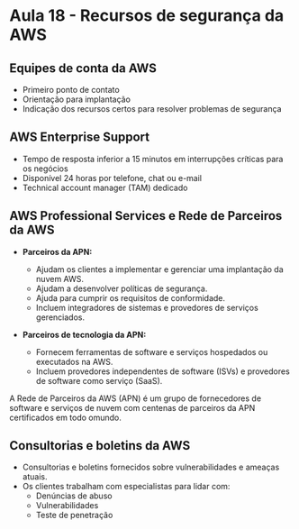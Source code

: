 # Aula 18 - Recursos de segurança da AWS

## Equipes de conta da AWS
- Primeiro ponto de contato
- Orientação para implantação
- Indicação dos recursos certos para resolver problemas de segurança

## AWS Enterprise Support
- Tempo de resposta inferior a 15 minutos em interrupções críticas para os negócios
- Disponível 24 horas por telefone, chat ou e-mail
- Technical account manager (TAM) dedicado

## AWS Professional Services e Rede de Parceiros da AWS
- **Parceiros da APN:**
    - Ajudam os clientes a implementar e gerenciar uma implantação da nuvem AWS.
    - Ajudam a desenvolver políticas de segurança.
    - Ajuda para cumprir os requisitos de conformidade.
    - Incluem integradores de sistemas e provedores de serviços gerenciados.
      
- **Parceiros de tecnologia da APN:**
    - Fornecem ferramentas de software e serviços hospedados ou executados na AWS.
    - Incluem provedores independentes de software (ISVs) e provedores de software como serviço (SaaS).

A Rede de Parceiros da AWS (APN) é um grupo de fornecedores de software e serviços de nuvem com centenas de parceiros da APN certificados em todo omundo.

## Consultorias e boletins da AWS
- Consultorias e boletins fornecidos sobre vulnerabilidades e ameaças atuais.
- Os clientes trabalham com especialistas para lidar com:
    - Denúncias de abuso
    - Vulnerabilidades
    - Teste de penetração
